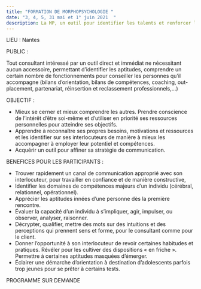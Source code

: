 ```yaml
---
title: "FORMATION DE MORPHOPSYCHOLOGIE "
date: "3, 4, 5, 31 mai et 1° juin 2021  "
description: La MP, un outil pour identifier les talents et renforcer les aptitudes
---
```

LIEU : Nantes



PUBLIC :

Tout consultant intéressé par un outil direct et immédiat ne nécessitant aucun accessoire, permettant
d’identifier les aptitudes, comprendre un certain nombre de fonctionnements pour conseiller les personnes
qu’il accompagne (bilans d’orientation, bilans de compétences, coaching, out-placement, partenariat,
réinsertion et reclassement professionnels,…)

OBJECTIF :

* Mieux se cerner et mieux comprendre les autres. Prendre conscience de l’intérêt d’être soi-même et
  d’utiliser en priorité ses ressources personnelles pour atteindre ses objectifs.
* Apprendre à reconnaître ses propres besoins, motivations et ressources et les identifier sur ses
  interlocuteurs de manière à mieux les accompagner à employer leur potentiel et compétences.
* Acquérir un outil pour affiner sa stratégie de communication.

BENEFICES POUR LES PARTICIPANTS :

* Trouver rapidement un canal de communication approprié avec son interlocuteur, pour travailler en
  confiance et de manière constructive,
* Identifier les domaines de compétences majeurs d’un individu (cérébral, relationnel, opérationnel).
* Apprécier les aptitudes innées d’une personne dès la première rencontre.
* Évaluer la capacité d’un individu à s’impliquer, agir, impulser, ou observer, analyser, raisonner.
* Décrypter, qualifier, mettre des mots sur des intuitions et des perceptions qui prennent sens et forme, pour
  le consultant comme pour le client.
* Donner l’opportunité à son interlocuteur de revoir certaines habitudes et pratiques. Révéler pour les
  cultiver des dispositions « en friche ». Permettre à certaines aptitudes masquées d’émerger.
* Éclairer une démarche d’orientation à destination d’adolescents parfois trop jeunes pour se prêter à
  certains tests.

PROGRAMME SUR DEMANDE